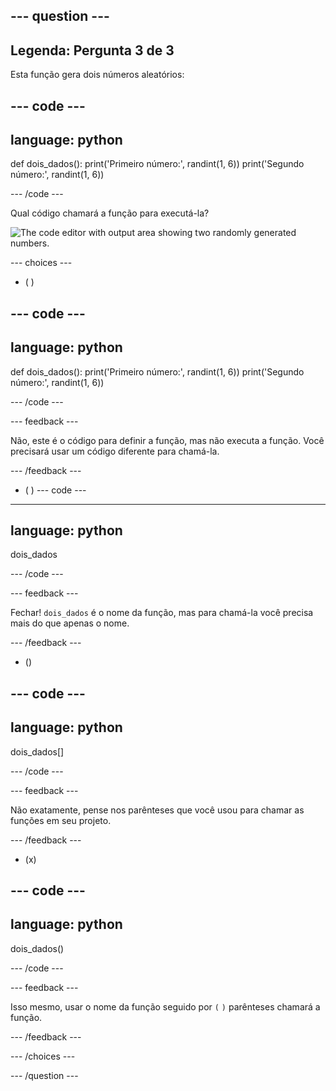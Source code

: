--- question ---
---
Legenda: Pergunta 3 de 3
---

Esta função gera dois números aleatórios:

--- code ---
---
language: python
---

def dois_dados(): print('Primeiro número:', randint(1, 6)) print('Segundo número:', randint(1, 6))

--- /code ---

Qual código chamará a função para executá-la?

![The code editor with output area showing two randomly generated numbers.](images/quiz3.png)

--- choices ---

- ( )

--- code ---
---
language: python
---

def dois_dados(): print('Primeiro número:', randint(1, 6)) print('Segundo número:', randint(1, 6))

--- /code ---

 --- feedback ---

 Não, este é o código para definir a função, mas não executa a função. Você precisará usar um código diferente para chamá-la.

 --- /feedback ---

- ( ) --- code ---
---
language: python
---

dois_dados

--- /code ---

 --- feedback ---

Fechar! `dois_dados` é o nome da função, mas para chamá-la você precisa mais do que apenas o nome.

 --- /feedback ---

- ()

--- code ---
---
language: python
---

dois_dados[]

--- /code ---

 --- feedback ---

 Não exatamente, pense nos parênteses que você usou para chamar as funções em seu projeto.

 --- /feedback ---

- (x)

--- code ---
---
language: python
---

dois_dados()

--- /code ---

 --- feedback ---

 Isso mesmo, usar o nome da função seguido por `(` `)` parênteses chamará a função.

 --- /feedback ---

--- /choices ---

--- /question ---
